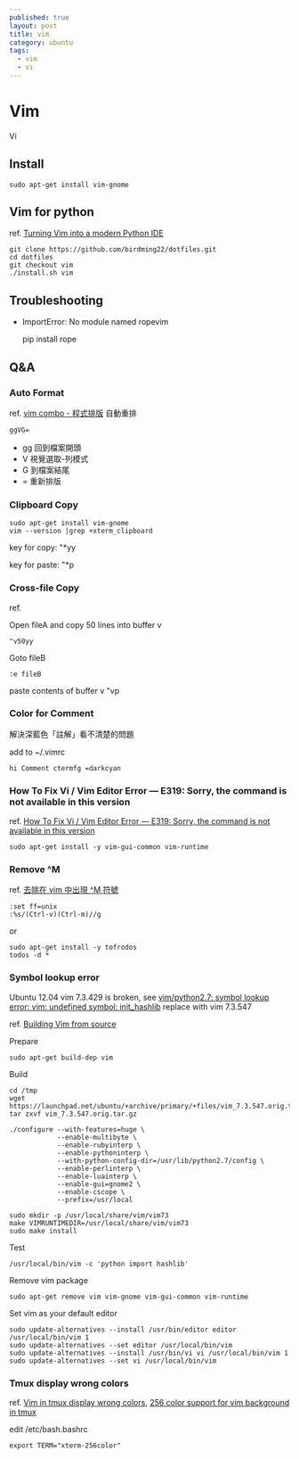 ```yaml
---
published: true
layout: post
title: vim
category: ubuntu
tags: 
  - vim
  - vi
---
```






# Vim
Vi

## Install

    sudo apt-get install vim-gnome

## Vim for python
ref. [Turning Vim into a modern Python IDE](http://sontek.net/blog/detail/turning-vim-into-a-modern-python-ide)

    git clone https://github.com/birdming22/dotfiles.git
    cd dotfiles
    git checkout vim
    ./install.sh vim

## Troubleshooting

* ImportError: No module named ropevim

    pip install rope

## Q&A

### Auto Format
ref. [vim combo - 程式排版](http://blog.cmchen.net/2007/11/16/2045/)
自動重排

    ggVG=

- gg 回到檔案開頭
- V 視覺選取-列模式
- G 到檔案結尾
- = 重新排版

### Clipboard Copy

    sudo apt-get install vim-gnome
    vim --version |grep +xterm_clipboard

key for copy: "*yy

key for paste: "*p

### Cross-file Copy
ref. [](http://stackoverflow.com/questions/4620672/copy-and-paste-content-from-one-file-to-another-file-in-vi)

Open fileA and copy 50 lines into buffer v

    "v50yy

Goto fileB

    :e fileB

paste contents of buffer v
    "vp

### Color for Comment
解決深藍色「註解」看不清楚的問題

add to ~/.vimrc

    hi Comment ctermfg =darkcyan

### How To Fix Vi / Vim Editor Error — E319: Sorry, the command is not available in this version
ref. [How To Fix Vi / Vim Editor Error — E319: Sorry, the command is not available in this version](http://www.thegeekstuff.com/2009/09/how-to-fix-vi-vim-editor-error-e319-sorry-the-command-is-not-available-in-this-version/)

    sudo apt-get install -y vim-gui-common vim-runtime

### Remove ^M
ref. [去除在 vim 中出現 ^M 符號](http://philip.pixnet.net/blog/post/26879845-%5Bnotes%5D%E5%8E%BB%E9%99%A4%E5%9C%A8-vim-%E4%B8%AD%E5%87%BA%E7%8F%BE-%5Em-%E7%AC%A6%E8%99%9F)

    :set ff=unix
    :%s/(Ctrl-v)(Ctrl-m)//g

or

    sudo apt-get install -y tofrodos
    todos -d *

### Symbol lookup error

Ubuntu 12.04 vim 7.3.429 is broken, see [vim/python2.7: symbol lookup error: vim: undefined symbol: init_hashlib](https://bugs.debian.org/cgi-bin/bugreport.cgi?bug=681599)
replace with vim 7.3.547

ref. [Building Vim from source](https://github.com/Valloric/YouCompleteMe/wiki/Building-Vim-from-source)

Prepare

    sudo apt-get build-dep vim

Build

    cd /tmp
    wget https://launchpad.net/ubuntu/+archive/primary/+files/vim_7.3.547.orig.tar.gz
    tar zxvf vim_7.3.547.orig.tar.gz
    
    ./configure --with-features=huge \
                --enable-multibyte \
                --enable-rubyinterp \
                --enable-pythoninterp \
                --with-python-config-dir=/usr/lib/python2.7/config \
                --enable-perlinterp \
                --enable-luainterp \
                --enable-gui=gnome2 \
                --enable-cscope \
                --prefix=/usr/local
    
    sudo mkdir -p /usr/local/share/vim/vim73
    make VIMRUNTIMEDIR=/usr/local/share/vim/vim73
    sudo make install    

Test

    /usr/local/bin/vim -c 'python import hashlib'

Remove vim package

    sudo apt-get remove vim vim-gnome vim-gui-common vim-runtime

Set vim as your default editor

    sudo update-alternatives --install /usr/bin/editor editor /usr/local/bin/vim 1
    sudo update-alternatives --set editor /usr/local/bin/vim
    sudo update-alternatives --install /usr/bin/vi vi /usr/local/bin/vim 1
    sudo update-alternatives --set vi /usr/local/bin/vim

### Tmux display wrong colors
ref. [Vim in tmux display wrong colors](http://askubuntu.com/questions/125526/vim-in-tmux-display-wrong-colors), [256 color support for vim background in tmux](http://superuser.com/questions/399296/256-color-support-for-vim-background-in-tmux)

edit /etc/bash.bashrc

    export TERM="xterm-256color"
